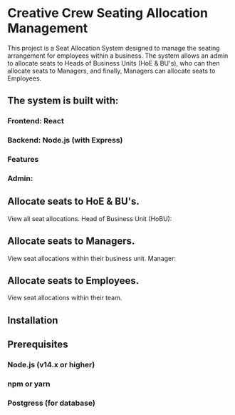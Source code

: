 # Creative Crew Seating Allocation Management
This project is a Seat Allocation System designed to manage the seating arrangement for employees within a business. The system allows an admin to allocate seats to Heads of Business Units (HoE & BU's), who can then allocate seats to Managers, and finally, Managers can allocate seats to Employees.

## The system is built with:

### Frontend: React
### Backend: Node.js (with Express)
### Features
### Admin:

## Allocate seats to HoE & BU's.
View all seat allocations.
Head of Business Unit (HoBU):

## Allocate seats to Managers.
View seat allocations within their business unit.
Manager:

## Allocate seats to Employees.
View seat allocations within their team.

## Installation
## Prerequisites
### Node.js (v14.x or higher)
### npm or yarn
### Postgress (for database)
